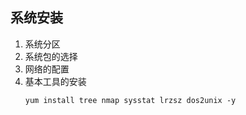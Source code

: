 ## 系统安装
1. 系统分区
1. 系统包的选择
1. 网络的配置
1. 基本工具的安装
   ```
   yum install tree nmap sysstat lrzsz dos2unix -y
   ```